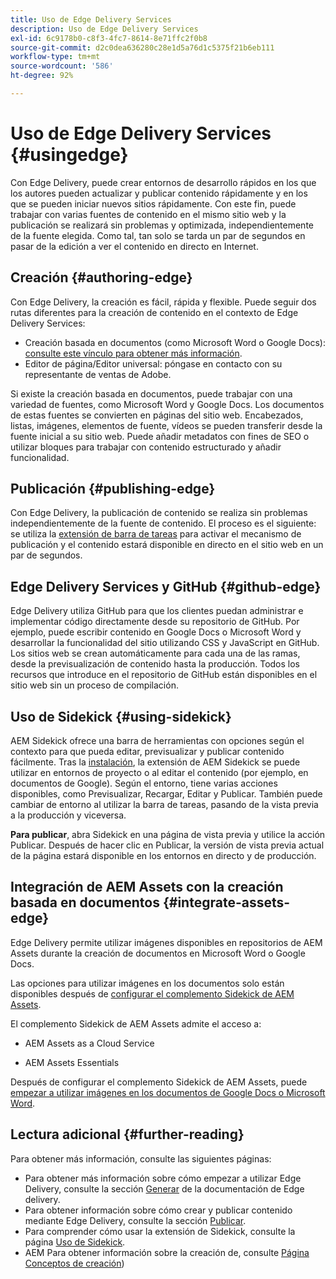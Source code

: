 ```yaml
---
title: Uso de Edge Delivery Services
description: Uso de Edge Delivery Services
exl-id: 6c9178b0-c8f3-4fc7-8614-8e71ffc2f0b8
source-git-commit: d2c0dea636280c28e1d5a76d1c5375f21b6eb111
workflow-type: tm+mt
source-wordcount: '586'
ht-degree: 92%

---
```


# Uso de Edge Delivery Services {#usingedge}

Con Edge Delivery, puede crear entornos de desarrollo rápidos en los que los autores pueden actualizar y publicar contenido rápidamente y en los que se pueden iniciar nuevos sitios rápidamente. Con este fin, puede trabajar con varias fuentes de contenido en el mismo sitio web y la publicación se realizará sin problemas y optimizada, independientemente de la fuente elegida. Como tal, tan solo se tarda un par de segundos en pasar de la edición a ver el contenido en directo en Internet.

## Creación {#authoring-edge}

Con Edge Delivery, la creación es fácil, rápida y flexible. Puede seguir dos rutas diferentes para la creación de contenido en el contexto de Edge Delivery Services:

* Creación basada en documentos (como Microsoft Word o Google Docs): [consulte este vínculo para obtener más información](https://www.hlx.live/docs/authoring).
* Editor de página/Editor universal: póngase en contacto con su representante de ventas de Adobe.

Si existe la creación basada en documentos, puede trabajar con una variedad de fuentes, como Microsoft Word y Google Docs. Los documentos de estas fuentes se convierten en páginas del sitio web. Encabezados, listas, imágenes, elementos de fuente, vídeos se pueden transferir desde la fuente inicial a su sitio web. Puede añadir metadatos con fines de SEO o utilizar bloques para trabajar con contenido estructurado y añadir funcionalidad.

## Publicación {#publishing-edge}

Con Edge Delivery, la publicación de contenido se realiza sin problemas independientemente de la fuente de contenido. El proceso es el siguiente: se utiliza la [extensión de barra de tareas](#using-sidekick) para activar el mecanismo de publicación y el contenido estará disponible en directo en el sitio web en un par de segundos.

## Edge Delivery Services y GitHub {#github-edge}

Edge Delivery utiliza GitHub para que los clientes puedan administrar e implementar código directamente desde su repositorio de GitHub. Por ejemplo, puede escribir contenido en Google Docs o Microsoft Word y desarrollar la funcionalidad del sitio utilizando CSS y JavaScript en GitHub. Los sitios web se crean automáticamente para cada una de las ramas, desde la previsualización de contenido hasta la producción. Todos los recursos que introduce en el repositorio de GitHub están disponibles en el sitio web sin un proceso de compilación.

## Uso de Sidekick {#using-sidekick}

AEM Sidekick ofrece una barra de herramientas con opciones según el contexto para que pueda editar, previsualizar y publicar contenido fácilmente. Tras la [instalación](https://www.hlx.live/docs/sidekick-extension), la extensión de AEM Sidekick se puede utilizar en entornos de proyecto o al editar el contenido (por ejemplo, en documentos de Google). Según el entorno, tiene varias acciones disponibles, como Previsualizar, Recargar, Editar y Publicar. También puede cambiar de entorno al utilizar la barra de tareas, pasando de la vista previa a la producción y viceversa.

**Para publicar**, abra Sidekick en una página de vista previa y utilice la acción Publicar. Después de hacer clic en Publicar, la versión de vista previa actual de la página estará disponible en los entornos en directo y de producción.

## Integración de AEM Assets con la creación basada en documentos {#integrate-assets-edge}

Edge Delivery permite utilizar imágenes disponibles en repositorios de AEM Assets durante la creación de documentos en Microsoft Word o Google Docs.

Las opciones para utilizar imágenes en los documentos solo están disponibles después de [configurar el complemento Sidekick de AEM Assets](https://www.hlx.live/developer/configuring-aem-assets-sidekick-plugin).

El complemento Sidekick de AEM Assets admite el acceso a:

* AEM Assets as a Cloud Service

* AEM Assets Essentials

Después de configurar el complemento Sidekick de AEM Assets, puede [empezar a utilizar imágenes en los documentos de Google Docs o Microsoft Word](https://www.hlx.live/docs/aem-assets-sidekick-plugin).

## Lectura adicional {#further-reading}

Para obtener más información, consulte las siguientes páginas:

* Para obtener más información sobre cómo empezar a utilizar Edge Delivery, consulte la sección [Generar](https://www.hlx.live/docs/#build) de la documentación de Edge delivery.
* Para obtener información sobre cómo crear y publicar contenido mediante Edge Delivery, consulte la sección [Publicar](https://www.hlx.live/docs/authoring).
* Para comprender cómo usar la extensión de Sidekick, consulte la página [Uso de Sidekick](https://www.hlx.live/docs/sidekick).
* AEM Para obtener información sobre la creación de, consulte [Página Conceptos de creación](/help/sites-authoring/author.md))
